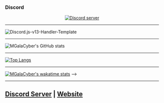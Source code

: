 <!--
**MGalaCyber/MGalaCyber** is a ✨ _special_ ✨ repository because its `README.md` (this file) appears on your GitHub profile.

Here are some ideas to get you started:

- 🔭 I’m currently working on ...
- 🌱 I’m currently learning ...
- 👯 I’m looking to collaborate on ...
- 🤔 I’m looking for help with ...
- 💬 Ask me about ...
- 📫 How to reach me: ...
- 😄 Pronouns: ...
- ⚡ Fun fact: ...
-->

### Discord
<p align="center">
  <a href="https://discord.gg/VzGNhtmmfB"><img src="https://discordapp.com/api/guilds/826406117658853417/widget.png?style=banner2" alt="Discord server"></a>
</p>

***
<img src="https://komarev.com/ghpvc/?username=MGalaCyber" alt="Discord.js-v13-Handler-Template"/>


***
![MGalaCyber's GitHub stats](https://github-readme-stats.vercel.app/api?username=MGalaCyber&theme=blue-green&show_icons=true)


***
[![Top Langs](https://github-readme-stats.vercel.app/api/top-langs/?username=MGalaCyber)](https://github.com/MGalaCyber/github-readme-stats)
***
[![MGalaCyber's wakatime stats](https://github-readme-stats.vercel.app/api/wakatime?username=MGalaCyber)](https://github.com/MGalaCyber/github-readme-stats)
-->
***
## [Discord Server](https://discord.gg/VzGNhtmmfB) | [Website](https://mgalacyber.github.io)
<!--
***
## SUPPORT ME AND MGALACYBER DEVELOPMENT

> You can always Support me by inviting one of my **own Discord Bots**

[![Galaxy1274 Bot](https://cdn.discordapp.com/attachments/896769155188015175/896771476517167186/IMG_20211010_223937.png)](https://mgalacyber.github.io/Galaxy1274.html)
[![Shiro-chan Bot](https://cdn.discordapp.com/attachments/896769155188015175/896771476236173352/IMG_20211010_223749.png)](https://mgalacyber.github.io/Shiro.html)
-->
